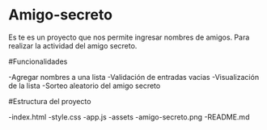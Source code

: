 # Amigo-secreto

Es te es un proyecto que nos permite ingresar nombres de amigos. Para realizar la actividad del amigo secreto.

#Funcionalidades

-Agregar nombres a una lista
-Validación de entradas vacias
-Visualización de la lista
-Sorteo aleatorio del amigo secreto

#Estructura del proyecto

-index.html
-style.css
-app.js
-assets
  -amigo-secreto.png
-README.md  
